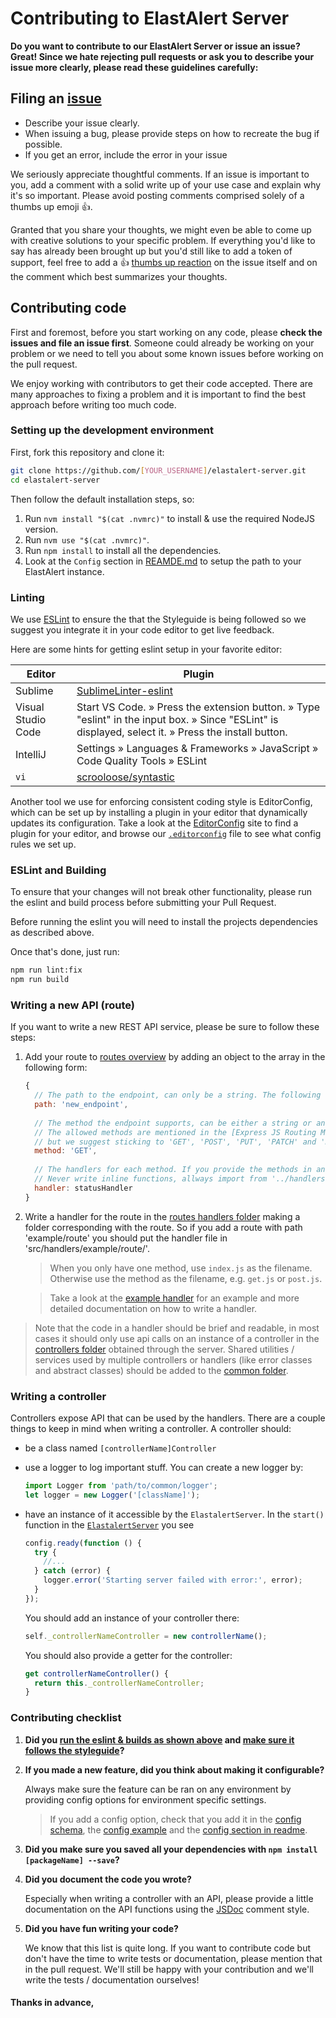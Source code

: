 # Contributing to ElastAlert Server
**Do you want to contribute to our ElastAlert Server or issue an issue? Great! Since we hate rejecting pull requests or ask you to describe your issue more clearly, please read these guidelines carefully:**

## Filing an [issue](https://github.com/johnsusek/praeco/issues)
- Describe your issue clearly. 
- When issuing a bug, please provide steps on how to recreate the bug if possible. 
- If you get an error, include the error in your issue

We seriously appreciate thoughtful comments. If an issue is important to you, add a comment with a solid write up of your use case and explain why it's so important. Please avoid posting comments comprised solely of a thumbs up emoji :+1:.

Granted that you share your thoughts, we might even be able to come up with creative solutions to your specific problem. If everything you'd like to say has already been brought up but you'd still like to add a token of support, feel free to add a :+1: [thumbs up reaction](https://github.com/blog/2119-add-reactions-to-pull-requests-issues-and-comments) on the issue itself and on the comment which best summarizes your thoughts.

## Contributing code
First and foremost, before you start working on any code, please **check the issues and file an issue first**. Someone could already be working on your problem or we need to tell you about some known issues before working on the pull request.

We enjoy working with contributors to get their code accepted. There are many approaches to fixing a problem and it is important to find the best approach before writing too much code.

### Setting up the development environment
First, fork this repository and clone it:

```bash
git clone https://github.com/[YOUR_USERNAME]/elastalert-server.git
cd elastalert-server
```

Then follow the default installation steps, so:

1. Run `nvm install "$(cat .nvmrc)"` to install & use the required NodeJS version.
2. Run `nvm use "$(cat .nvmrc)"`.
3. Run `npm install` to install all the dependencies.
4. Look at the `Config` section in [REAMDE.md](../README.md#config) to setup the path to your ElastAlert instance.

### Linting
We use [ESLint](http://eslint.org/) to ensure the that the Styleguide is being followed so we suggest you integrate it in your code editor to get live feedback.

Here are some hints for getting eslint setup in your favorite editor:

Editor     | Plugin
-----------|-------------------------------------------------------------------------------
Sublime    | [SublimeLinter-eslint](https://github.com/roadhump/SublimeLinter-eslint#installation)
Visual Studio Code | Start VS Code. » Press the extension button. » Type "eslint" in the input box. » Since "ESLint" is displayed, select it. » Press the install button.
IntelliJ   | Settings » Languages & Frameworks » JavaScript » Code Quality Tools » ESLint
`vi`       | [scrooloose/syntastic](https://github.com/scrooloose/syntastic)

Another tool we use for enforcing consistent coding style is EditorConfig, which can be set up by installing a plugin in your editor that dynamically updates its configuration. Take a look at the [EditorConfig](http://editorconfig.org/#download) site to find a plugin for your editor, and browse our [`.editorconfig`](https://github.com/elastic/kibana/blob/master/.editorconfig) file to see what config rules we set up.

### ESLint and Building
To ensure that your changes will not break other functionality, please run the eslint and build process before submitting your Pull Request.

Before running the eslint you will need to install the projects dependencies as described above.

Once that's done, just run:

```bash
npm run lint:fix
npm run build
```

### Writing a new API (route)
If you want to write a new REST API service, please be sure to follow these steps:

1. Add your route to [routes overview](../src/routes/routes.js) by adding an object to the array in the following form:
    ```javascript
    {
      // The path to the endpoint, can only be a string. The following example would be accessible through (by default) https://localhost:3030/new_endpoint
      path: 'new_endpoint',
      
      // The method the endpoint supports, can be either a string or an array containing method strings. 
      // The allowed methods are mentioned in the [Express JS Routing Method Documentation](http://expressjs.com/en/4x/api.html#routing-methods), 
      // but we suggest sticking to 'GET', 'POST', 'PUT', 'PATCH' and 'DELETE'.
      method: 'GET',
      
      // The handlers for each method. If you provide the methods in an array, you should provide an array with the same length to this property as well. 
      // Never write inline functions, allways import from '../handlers'.
      handler: statusHandler
    }
    ```
2. Write a handler for the route in the [routes handlers folder](../src/handlers) making a folder corresponding with the route. So if you add a route with path 'example/route' you should put the handler file in 'src/handlers/example/route/'.  
    > When you only have one method, use `index.js` as the filename. Otherwise use the method as the filename, e.g. `get.js` or `post.js`.
    
    > Take a look at the [example handler](../src/handlers/example_handler.js) for an example and more detailed documentation on how to write a handler.
    
> Note that the code in a handler should be brief and readable, in most cases it should only use api calls on an instance of a controller in the [controllers folder](../src/controllers) obtained through the server. Shared utilities / services used by multiple controllers or handlers (like error classes and abstract classes) should be added to the [common folder](../src/common).

### Writing a controller
Controllers expose API that can be used by the handlers. There are a couple things to keep in mind when writing a controller. A controller should:

- be a class named `[controllerName]Controller`
- use a logger to log important stuff. You can create a new logger by:

    ```javascript
    import Logger from 'path/to/common/logger';
    let logger = new Logger('[className]');
    ```
    
- have an instance of it accessible by the `ElastalertServer`. In the `start()` function in the [`ElastalertServer`](../src/elastalert_server.js) you see 

    ```javascript
    config.ready(function () {
      try {
        //...
      } catch (error) {
        logger.error('Starting server failed with error:', error);
      }
    });
    ```
    You should add an instance of your controller there:
    
    ```javascript
    self._controllerNameController = new controllerName();
    ```
    
    You should also provide a getter for the controller:
    
    ```javascript
    get controllerNameController() {
      return this._controllerNameController;
    }
    ```

### Contributing checklist
1. **Did you [run the eslint & builds as shown above](#eslint-and-building) and [make sure it follows the styleguide](#linting)?**
2. **If you made a new feature, did you think about making it configurable?**
      
      Always make sure the feature can be ran on any environment by providing config options for environment specific settings. 
    > If you add a config option, check that you add it in the [config schema](../src/common/config/schema.js), the [config example](../config/config.example.json) and the [config section in readme](../README.md#config).
3. **Did you make sure you saved all your dependencies with `npm install [packageName] --save`?**

4. **Did you document the code you wrote?**

      Especially when writing a controller with an API, please provide a little documentation on the API functions using the [JSDoc](http://usejsdoc.org/) comment style.
5. **Did you have fun writing your code?**
      
      We know that this list is quite long. If you want to contribute code but don't have the time to write tests or documentation, please mention that in the pull request. We'll still be happy with your contribution and we'll write the tests / documentation ourselves!
      
#### Thanks in advance,

